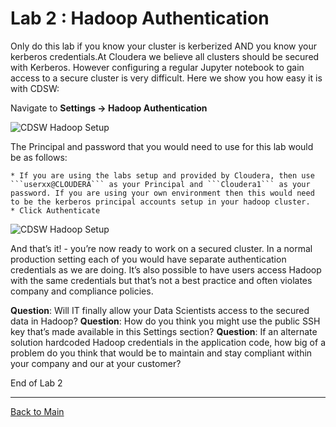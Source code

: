 # Lab 2 : Hadoop Authentication

Only do this lab if you know your cluster is kerberized AND you know your kerberos credentials.At Cloudera we believe all clusters should be secured with Kerberos. However configuring a regular Jupyter notebook to gain access to a secure cluster is very difficult. Here we show you how easy it is with CDSW:



Navigate to **Settings -> Hadoop Authentication**

![CDSW Hadoop Setup](/Users/rajat/Documents/GitHub/cdswlabs/images/cdsw-hadoop-a.jpg)



The Principal and password that you would need to use for this lab would be as follows:

	* If you are using the labs setup and provided by Cloudera, then use ```userxx@CLOUDERA``` as your Principal and ```Cloudera1``` as your password. If you are using your own environment then this would need to be the kerberos principal accounts setup in your hadoop cluster. 
	* Click Authenticate

![CDSW Hadoop Setup](/Users/rajat/Documents/GitHub/cdswlabs/images/cdsw-hadoop-b.jpg)



And that’s it! - you’re now ready to work on a secured cluster.
In a normal production setting each of you would have separate authentication credentials as we are doing.  It’s also possible to have users access Hadoop with the same credentials but that’s not a best practice and often violates company  and compliance policies.

**Question**: Will IT finally allow your Data Scientists access to the secured data in Hadoop?
**Question**: How do you think you might use the public SSH key that’s made available in this Settings section?
**Question**: If an alternate solution hardcoded Hadoop credentials in the application code, how big of a problem do you think that would be to maintain and stay compliant within your company and our at your customer?

End of Lab 2

----

[Back to Main](../README.md)